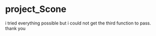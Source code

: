 # project_Scone

i tried everything possible but i could not get the third function to pass.
thank you
